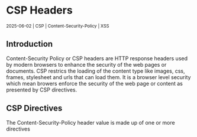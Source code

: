 # CSP Headers
<small>2025-06-02 | CSP | Content-Security-Policy | XSS </small>

## Introduction
Content-Security Policy or CSP headers are HTTP response headers used by modern browsers to enhance the security of the web pages or documents. CSP restrics the loading of the content type like images, css, frames, stylesheet and urls that can load them.
It is a browser level security which mean browers enforce the security of the web page or content as presented by CSP directives.

## CSP Directives
The <red>Content-Security-Policy</red> header value is made up of one or more directives